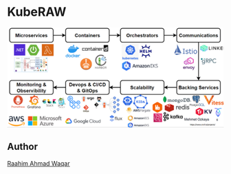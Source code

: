 # KubeRAW

![Cover](assets/img/cover.png)

## Author

[Raahim Ahmad Waqar](https://pk.linkedin.com/in/ra-waqar)
